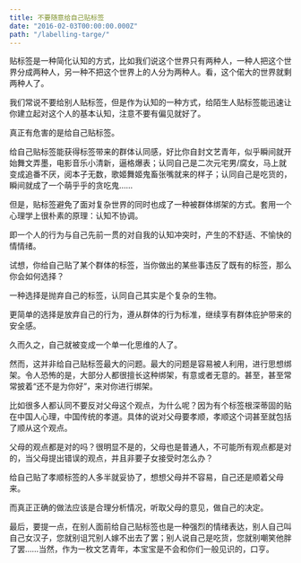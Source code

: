 ```yaml
---
title: 不要随意给自己贴标签
date: "2016-02-03T00:00:00.000Z"
path: "/labelling-targe/"
---
```


贴标签是一种简化认知的方式，比如我们说这个世界只有两种人，一种人把这个世界分成两种人，另一种不把这个世界上的人分为两种人。看，这个偌大的世界就剩两种人了。

我们常说不要给别人贴标签，但是作为认知的一种方式，给陌生人贴标签能迅速让你建立起对这个人的基本认知，注意不要有偏见就好了。

真正有危害的是给自己贴标签。

给自己贴标签能获得标签带来的群体认同感，好比你自封文艺青年，似乎瞬间就开始舞文弄墨，电影音乐小清新，逼格爆表；认同自己是二次元宅男/腐女，马上就变成追番不厌，阅本子无数，歌姬舞姬鬼畜张嘴就来的样子；认同自己是吃货的，瞬间就成了一个萌乎乎的贪吃鬼……

但是，贴标签避免了面对复杂世界的同时也成了一种被群体绑架的方式。套用一个心理学上很朴素的原理：认知不协调。

即一个人的行为与自己先前一贯的对自我的认知冲突时，产生的不舒适、不愉快的情情绪。

试想，你给自己贴了某个群体的标签，当你做出的某些事违反了既有的标签，那么你会如何选择？

一种选择是抛弃自己的标签，认同自己其实是个复杂的生物。

更简单的选择是放弃自己的行为，遵从群体的行为标准，继续享有群体庇护带来的安全感。

久而久之，自己就被变成一个单一化思维的人了。

然而，这并非给自己贴标签最大的问题。最大的问题是容易被人利用，进行思想绑架。令人恐怖的是，大部分人都很擅长这种绑架，有意或者无意的。甚至，甚至常常披着“还不是为你好”，来对你进行绑架。

比如很多人都认同不要反对父母这个观点，为什么呢？因为有个标签根深蒂固的贴在中国人心理，中国传统的孝道。具体的说对父母要孝顺，孝顺这个词甚至就包括了顺从这个观点。

父母的观点都是对的吗？很明显不是的，父母也是普通人，不可能所有观点都是对的，当父母提出错误的观点，并且非要子女接受时怎么办？

给自己贴了孝顺标签的人多半就妥协了，想想父母并不容易，自己还是顺着父母来。

而真正正确的做法应该是合理分析情况，听取父母的意见，做自己的决定。

最后，要提一点，在别人面前给自己贴标签也是一种强烈的情绪表达，别人自己叫自己女汉子，您就别诅咒别人嫁不出去了罢；别人说自己是吃货，您就别嘲笑他胖了罢……当然，作为一枚文艺青年，本宝宝是不会和你们一般见识的，口亨。

